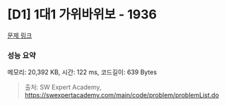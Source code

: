 # [D1] 1대1 가위바위보 - 1936 

[문제 링크](https://swexpertacademy.com/main/code/problem/problemDetail.do?contestProbId=AV5PjKXKALcDFAUq) 

### 성능 요약

메모리: 20,392 KB, 시간: 122 ms, 코드길이: 639 Bytes



> 출처: SW Expert Academy, https://swexpertacademy.com/main/code/problem/problemList.do
